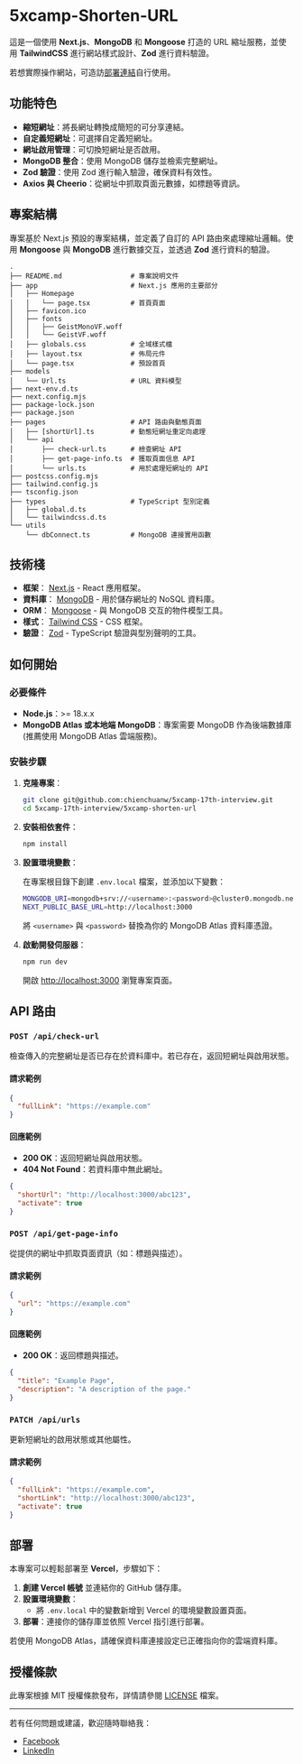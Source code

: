 # 5xcamp-Shorten-URL

這是一個使用 **Next.js**、**MongoDB** 和 **Mongoose** 打造的 URL 縮址服務，並使用 **TailwindCSS** 進行網站樣式設計、**Zod** 進行資料驗證。

若想實際操作網站，可造訪[部署連結](https://5xcamp-17th-interview.vercel.app/)自行使用。

## 功能特色

- **縮短網址**：將長網址轉換成簡短的可分享連結。
- **自定義短網址**：可選擇自定義短網址。
- **網址啟用管理**：可切換短網址是否啟用。
- **MongoDB 整合**：使用 MongoDB 儲存並檢索完整網址。
- **Zod 驗證**：使用 Zod 進行輸入驗證，確保資料有效性。
- **Axios 與 Cheerio**：從網址中抓取頁面元數據，如標題等資訊。

## 專案結構

專案基於 Next.js 預設的專案結構，並定義了自訂的 API 路由來處理縮址邏輯。使用 **Mongoose** 與 **MongoDB** 進行數據交互，並透過 **Zod** 進行資料的驗證。

```plaintext
.
├── README.md                 # 專案說明文件
├── app                       # Next.js 應用的主要部分
│   ├── Homepage
│   │   └── page.tsx          # 首頁頁面
│   ├── favicon.ico
│   ├── fonts
│   │   ├── GeistMonoVF.woff
│   │   └── GeistVF.woff
│   ├── globals.css           # 全域樣式檔
│   ├── layout.tsx            # 佈局元件
│   └── page.tsx              # 預設首頁
├── models
│   └── Url.ts                # URL 資料模型
├── next-env.d.ts
├── next.config.mjs
├── package-lock.json
├── package.json
├── pages                     # API 路由與動態頁面
│   ├── [shortUrl].ts         # 動態短網址重定向處理
│   └── api
│       ├── check-url.ts      # 檢查網址 API
│       ├── get-page-info.ts  # 獲取頁面信息 API
│       └── urls.ts           # 用於處理短網址的 API
├── postcss.config.mjs
├── tailwind.config.js
├── tsconfig.json
├── types                     # TypeScript 型別定義
│   ├── global.d.ts
│   └── tailwindcss.d.ts
└── utils
    └── dbConnect.ts          # MongoDB 連接實用函數
```

## 技術棧

- **框架**： [Next.js](https://nextjs.org/) - React 應用框架。
- **資料庫**： [MongoDB](https://www.mongodb.com/) - 用於儲存網址的 NoSQL 資料庫。
- **ORM**： [Mongoose](https://mongoosejs.com/) - 與 MongoDB 交互的物件模型工具。
- **樣式**： [Tailwind CSS](https://tailwindcss.com/) - CSS 框架。
- **驗證**： [Zod](https://zod.dev/) - TypeScript 驗證與型別聲明的工具。

## 如何開始

### 必要條件

- **Node.js**：>= 18.x.x
- **MongoDB Atlas 或本地端 MongoDB**：專案需要 MongoDB 作為後端數據庫 (推薦使用 MongoDB Atlas 雲端服務)。

### 安裝步驟

1. **克隆專案**：

   ```bash
   git clone git@github.com:chienchuanw/5xcamp-17th-interview.git
   cd 5xcamp-17th-interview/5xcamp-shorten-url
   ```

2. **安裝相依套件**：

   ```bash
   npm install
   ```

3. **設置環境變數**：

   在專案根目錄下創建 `.env.local` 檔案，並添加以下變數：

   ```bash
   MONGODB_URI=mongodb+srv://<username>:<password>@cluster0.mongodb.net/mydb?retryWrites=true&w=majority
   NEXT_PUBLIC_BASE_URL=http://localhost:3000
   ```

   將 `<username>` 與 `<password>` 替換為你的 MongoDB Atlas 資料庫憑證。

4. **啟動開發伺服器**：

   ```bash
   npm run dev
   ```

   開啟 [http://localhost:3000](http://localhost:3000) 瀏覽專案頁面。

## API 路由

### `POST /api/check-url`

檢查傳入的完整網址是否已存在於資料庫中。若已存在，返回短網址與啟用狀態。

#### 請求範例

```json
{
  "fullLink": "https://example.com"
}
```

#### 回應範例

- **200 OK**：返回短網址與啟用狀態。
- **404 Not Found**：若資料庫中無此網址。

```json
{
  "shortUrl": "http://localhost:3000/abc123",
  "activate": true
}
```

### `POST /api/get-page-info`

從提供的網址中抓取頁面資訊（如：標題與描述）。

#### 請求範例

```json
{
  "url": "https://example.com"
}
```

#### 回應範例

- **200 OK**：返回標題與描述。

```json
{
  "title": "Example Page",
  "description": "A description of the page."
}
```

### `PATCH /api/urls`

更新短網址的啟用狀態或其他屬性。

#### 請求範例

```json
{
  "fullLink": "https://example.com",
  "shortLink": "http://localhost:3000/abc123",
  "activate": true
}
```

## 部署

本專案可以輕鬆部署至 **Vercel**，步驟如下：

1. **創建 Vercel 帳號** 並連結你的 GitHub 儲存庫。
2. **設置環境變數**：
   - 將 `.env.local` 中的變數新增到 Vercel 的環境變數設置頁面。
3. **部署**：連接你的儲存庫並依照 Vercel 指引進行部署。

若使用 MongoDB Atlas，請確保資料庫連接設定已正確指向你的雲端資料庫。

## 授權條款

此專案根據 MIT 授權條款發布，詳情請參閱 [LICENSE](LICENSE) 檔案。

---

若有任何問題或建議，歡迎隨時聯絡我：

- [Facebook](https://www.facebook.com/chienchuan.wang)
- [LinkedIn](https://www.linkedin.com/in/chienchuanw/)
